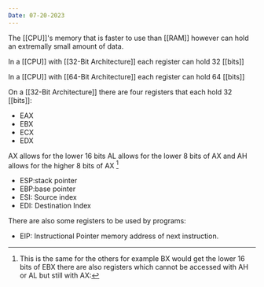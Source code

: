 ```yaml
---
Date: 07-20-2023
---
```

The [[CPU]]'s memory that is faster to use than  [[RAM]] however can hold an extremally small amount of data.

In a [[CPU]] with [[32-Bit Architecture]] each register can hold 32 [[bits]]

In a [[CPU]] with [[64-Bit Architecture]] each register can hold 64 [[bits]]

On a [[32-Bit Architecture]] there are four registers that each hold 32 [[bits]]:
- EAX
- EBX
- ECX
- EDX

AX allows for the lower 16 bits AL allows for the lower 8 bits of AX and AH allows for the higher 8 bits of AX  [^1]


[^1]: This is the same for the others for example BX would get the lower 16 bits of EBX
there are also registers which cannot be accessed with AH or AL but still with AX:
- ESP:stack pointer
- EBP:base pointer
- ESI: Source index
- EDI: Destination Index

There are also some registers to be used by programs:
- EIP: Instructional Pointer memory address of next instruction.